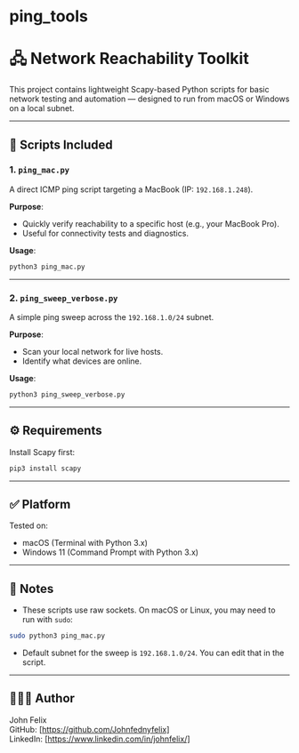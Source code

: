 # ping_tools

# 🖧 Network Reachability Toolkit

This project contains lightweight Scapy-based Python scripts for basic network testing and automation — designed to run from macOS or Windows on a local subnet.

---

## 📄 Scripts Included

### 1. `ping_mac.py`  
A direct ICMP ping script targeting a MacBook (IP: `192.168.1.248`).

**Purpose**:  
- Quickly verify reachability to a specific host (e.g., your MacBook Pro).
- Useful for connectivity tests and diagnostics.

**Usage**:
```bash
python3 ping_mac.py
```

---

### 2. `ping_sweep_verbose.py`  
A simple ping sweep across the `192.168.1.0/24` subnet.

**Purpose**:
- Scan your local network for live hosts.
- Identify what devices are online.

**Usage**:
```bash
python3 ping_sweep_verbose.py
```

---

## ⚙️ Requirements

Install Scapy first:
```bash
pip3 install scapy
```

---

## ✅ Platform

Tested on:
- macOS (Terminal with Python 3.x)
- Windows 11 (Command Prompt with Python 3.x)

---

## 🧠 Notes

- These scripts use raw sockets. On macOS or Linux, you may need to run with `sudo`:
```bash
sudo python3 ping_mac.py
```

- Default subnet for the sweep is `192.168.1.0/24`. You can edit that in the script.

---

## 👨🏾‍💻 Author

John Felix  
GitHub: [https://github.com/Johnfednyfelix]  
LinkedIn: [https://www.linkedin.com/in/johnfelix/]
